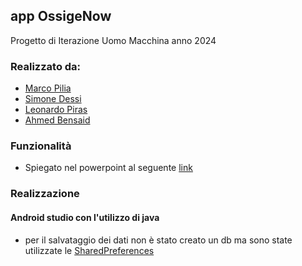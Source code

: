 ## app OssigeNow

Progetto di Iterazione Uomo Macchina anno 2024

### Realizzato da:
* [Marco Pilia](https://github.com/Marchisceddu)
* [Simone Dessi](https://github.com/Druimo)
* [Leonardo Piras](https://github.com/Piras78)
* [Ahmed Bensaid](https://github.com/ahmedbensaid080308)

### Funzionalità
* Spiegato nel powerpoint al seguente [link]()

### Realizzazione
#### Android studio con l'utilizzo di java
* per il salvataggio dei dati non è stato creato un db ma sono state utilizzate le [SharedPreferences](https://developer.android.com/training/data-storage/shared-preferences)
